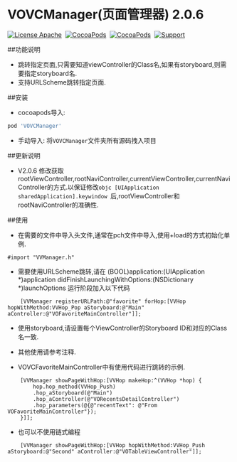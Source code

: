 # VOVCManager(页面管理器) 2.0.6

[![License Apache](http://img.shields.io/cocoapods/l/VOVCManager.svg?style=flat)](https://raw.githubusercontent.com/pozi119/VOVCManager/master/LICENSE)&nbsp;
[![CocoaPods](http://img.shields.io/cocoapods/v/VOVCManager.svg?style=flat)](http://cocoapods.org/?q=VOVCManager)&nbsp;
[![CocoaPods](http://img.shields.io/cocoapods/p/VOVCManager.svg?style=flat)](http://cocoapods.org/?q=VOVCManager)&nbsp;
[![Support](https://img.shields.io/badge/support-iOS%207%2B%20-blue.svg?style=flat)](https://www.apple.com/nl/ios/)&nbsp;

##功能说明
* 跳转指定页面,只需要知道viewController的Class名,如果有storyboard,则需要指定storyboard名.
* 支持URLScheme跳转指定页面.

##安装
* cocoapods导入: 
```ruby
pod 'VOVCManager'
```
* 手动导入:
  将`VOVCManager`文件夹所有源码拽入项目

##更新说明
* V2.0.6 修改获取rootViewController,rootNaviController,currentViewController,currentNaviController的方式.以保证修改```objc [UIApplication sharedApplication].keywindow ```后,rootViewController和rootNaviController的准确性.

##使用
* 在需要的文件中导入头文件,通常在pch文件中导入,使用+load的方式初始化单例.
```objc
#import "VVManager.h"
```
* 需要使用URLScheme跳转,请在 (BOOL)application:(UIApplication *)application didFinishLaunchingWithOptions:(NSDictionary *)launchOptions 运行阶段加入以下代码
```objc
    [VVManager registerURLPath:@"favorite" forHop:[VVHop hopWithMethod:VVHop_Pop aStoryboard:@"Main" aController:@"VOFavoriteMainController"]];
```

* 使用storyboard,请设置每个ViewController的Storyboard ID和对应的Class名一致.

* 其他使用请参考注释.

* VOVCFavoriteMainController中有使用代码进行跳转的示例.
```objc
    [VVManager showPageWithHop:[VVHop makeHop:^(VVHop *hop) {
        hop.hop_method(VVHop_Push)
        .hop_aStoryboard(@"Main")
        .hop_aController(@"VORecentsDetailController")
        .hop_parameters(@{@"recentText": @"From VOFavoriteMainController"});
    }]];
```

* 也可以不使用链式编程
```objc
    [VVManager showPageWithHop:[VVHop hopWithMethod:VVHop_Push aStoryboard:@"Second" aController:@"VOTableViewController"]];
```
